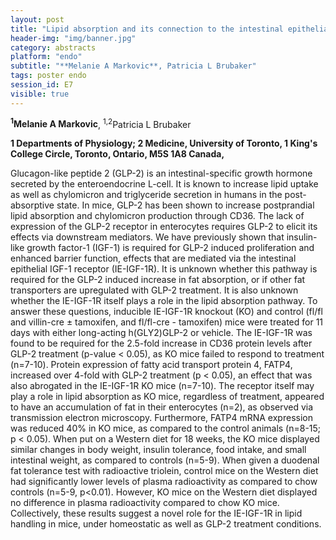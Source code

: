 ```yaml
---
layout: post
title: "Lipid absorption and its connection to the intestinal epithelial insulin-like growth factor-1 receptor"
header-img: "img/banner.jpg"
category: abstracts
platform: "endo"
subtitle: "**Melanie A Markovic**, Patricia L Brubaker"
tags: poster endo
session_id: E7
visible: true
---
```

**<sup>1</sup>Melanie A Markovic**, <sup>1,2</sup>Patricia L Brubaker

__1 Departments of Physiology; 2 Medicine, University of Toronto, 1 King's College Circle, Toronto, Ontario, M5S 1A8 Canada,__

Glucagon-like peptide 2 (GLP-2) is an intestinal-specific growth hormone secreted by the enteroendocrine L-cell. It is known to increase lipid uptake as well as chylomicron and triglyceride secretion in humans in the post-absorptive state. In mice, GLP-2 has been shown to increase postprandial lipid absorption and chylomicron production through CD36. The lack of expression of the GLP-2 receptor in enterocytes requires GLP-2 to elicit its effects via downstream mediators. We have previously shown that insulin-like growth factor-1 (IGF-1) is required for GLP-2 induced proliferation and enhanced barrier function, effects that are mediated via the intestinal epithelial IGF-1 receptor (IE-IGF-1R). It is unknown whether this pathway is required for the GLP-2 induced increase in fat absorption, or if other fat transporters are upregulated with GLP-2 treatment. It is also unknown whether the IE-IGF-1R itself plays a role in the lipid absorption pathway. To answer these questions, inducible IE-IGF-1R knockout (KO) and control (fl/fl and villin-cre ± tamoxifen, and fl/fl-cre - tamoxifen) mice were treated for 11 days with either long-acting h(GLY2)GLP-2 or vehicle. The IE-IGF-1R was found to be required for the 2.5-fold increase in CD36 protein levels after GLP-2 treatment (p-value < 0.05), as KO mice failed to respond to treatment (n=7-10). Protein expression of fatty acid transport protein 4, FATP4, increased over 4-fold with GLP-2 treatment (p < 0.05), an effect that was also abrogated in the IE-IGF-1R KO mice (n=7-10). The receptor itself may play a role in lipid absorption as KO mice, regardless of treatment, appeared to have an accumulation of fat in their enterocytes (n=2), as observed via transmission electron microscopy. Furthermore, FATP4 mRNA expression was reduced 40% in KO mice, as compared to the control animals (n=8-15; p < 0.05). When put on a Western diet for 18 weeks, the KO mice displayed similar changes in body weight, insulin tolerance, food intake, and small intestinal weight, as compared to controls (n=5-9). When given a duodenal fat tolerance test with radioactive triolein, control mice on the Western diet had significantly lower levels of plasma radioactivity as compared to chow controls (n=5-9, p<0.01). However, KO mice on the Western diet displayed no difference in plasma radioactivity compared to chow KO mice. Collectively, these results suggest a novel role for the IE-IGF-1R in lipid handling in mice, under homeostatic as well as GLP-2 treatment conditions.  